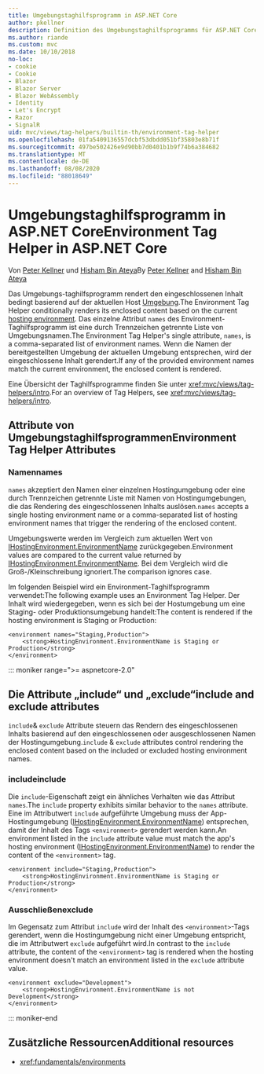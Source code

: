 ```yaml
---
title: Umgebungstaghilfsprogramm in ASP.NET Core
author: pkellner
description: Definition des Umgebungstaghilfsprogramms für ASP.NET Core, einschließlich aller Eigenschaften
ms.author: riande
ms.custom: mvc
ms.date: 10/10/2018
no-loc:
- cookie
- Cookie
- Blazor
- Blazor Server
- Blazor WebAssembly
- Identity
- Let's Encrypt
- Razor
- SignalR
uid: mvc/views/tag-helpers/builtin-th/environment-tag-helper
ms.openlocfilehash: 01fa5409136557dcbf53dbdd051bf35803e8b71f
ms.sourcegitcommit: 497be502426e9d90bb7d0401b1b9f74b6a384682
ms.translationtype: MT
ms.contentlocale: de-DE
ms.lasthandoff: 08/08/2020
ms.locfileid: "88018649"
---
```

# <a name="environment-tag-helper-in-aspnet-core"></a><span data-ttu-id="63663-103">Umgebungstaghilfsprogramm in ASP.NET Core</span><span class="sxs-lookup"><span data-stu-id="63663-103">Environment Tag Helper in ASP.NET Core</span></span>

<span data-ttu-id="63663-104">Von [Peter Kellner](https://peterkellner.net) und [Hisham Bin Ateya](https://twitter.com/hishambinateya)</span><span class="sxs-lookup"><span data-stu-id="63663-104">By [Peter Kellner](https://peterkellner.net) and [Hisham Bin Ateya](https://twitter.com/hishambinateya)</span></span>

<span data-ttu-id="63663-105">Das Umgebungs-taghilfsprogramm rendert den eingeschlossenen Inhalt bedingt basierend auf der aktuellen Host [Umgebung](xref:fundamentals/environments).</span><span class="sxs-lookup"><span data-stu-id="63663-105">The Environment Tag Helper conditionally renders its enclosed content based on the current [hosting environment](xref:fundamentals/environments).</span></span> <span data-ttu-id="63663-106">Das einzelne Attribut `names` des Environment-Taghilfsprogramm ist eine durch Trennzeichen getrennte Liste von Umgebungsnamen.</span><span class="sxs-lookup"><span data-stu-id="63663-106">The Environment Tag Helper's single attribute, `names`, is a comma-separated list of environment names.</span></span> <span data-ttu-id="63663-107">Wenn die Namen der bereitgestellten Umgebung der aktuellen Umgebung entsprechen, wird der eingeschlossene Inhalt gerendert.</span><span class="sxs-lookup"><span data-stu-id="63663-107">If any of the provided environment names match the current environment, the enclosed content is rendered.</span></span>

<span data-ttu-id="63663-108">Eine Übersicht der Taghilfsprogramme finden Sie unter <xref:mvc/views/tag-helpers/intro>.</span><span class="sxs-lookup"><span data-stu-id="63663-108">For an overview of Tag Helpers, see <xref:mvc/views/tag-helpers/intro>.</span></span>

## <a name="environment-tag-helper-attributes"></a><span data-ttu-id="63663-109">Attribute von Umgebungstaghilfsprogrammen</span><span class="sxs-lookup"><span data-stu-id="63663-109">Environment Tag Helper Attributes</span></span>

### <a name="names"></a><span data-ttu-id="63663-110">Namen</span><span class="sxs-lookup"><span data-stu-id="63663-110">names</span></span>

<span data-ttu-id="63663-111">`names` akzeptiert den Namen einer einzelnen Hostingumgebung oder eine durch Trennzeichen getrennte Liste mit Namen von Hostingumgebungen, die das Rendering des eingeschlossenen Inhalts auslösen.</span><span class="sxs-lookup"><span data-stu-id="63663-111">`names` accepts a single hosting environment name or a comma-separated list of hosting environment names that trigger the rendering of the enclosed content.</span></span>

<span data-ttu-id="63663-112">Umgebungswerte werden im Vergleich zum aktuellen Wert von [IHostingEnvironment.EnvironmentName](xref:Microsoft.AspNetCore.Hosting.IHostingEnvironment.EnvironmentName*) zurückgegeben.</span><span class="sxs-lookup"><span data-stu-id="63663-112">Environment values are compared to the current value returned by [IHostingEnvironment.EnvironmentName](xref:Microsoft.AspNetCore.Hosting.IHostingEnvironment.EnvironmentName*).</span></span> <span data-ttu-id="63663-113">Bei dem Vergleich wird die Groß-/Kleinschreibung ignoriert.</span><span class="sxs-lookup"><span data-stu-id="63663-113">The comparison ignores case.</span></span>

<span data-ttu-id="63663-114">Im folgenden Beispiel wird ein Environment-Taghilfsprogramm verwendet:</span><span class="sxs-lookup"><span data-stu-id="63663-114">The following example uses an Environment Tag Helper.</span></span> <span data-ttu-id="63663-115">Der Inhalt wird wiedergegeben, wenn es sich bei der Hostumgebung um eine Staging- oder Produktionsumgebung handelt:</span><span class="sxs-lookup"><span data-stu-id="63663-115">The content is rendered if the hosting environment is Staging or Production:</span></span>

```cshtml
<environment names="Staging,Production">
    <strong>HostingEnvironment.EnvironmentName is Staging or Production</strong>
</environment>
```

::: moniker range=">= aspnetcore-2.0"

## <a name="include-and-exclude-attributes"></a><span data-ttu-id="63663-116">Die Attribute „include“ und „exclude“</span><span class="sxs-lookup"><span data-stu-id="63663-116">include and exclude attributes</span></span>

<span data-ttu-id="63663-117">`include`& `exclude` Attribute steuern das Rendern des eingeschlossenen Inhalts basierend auf den eingeschlossenen oder ausgeschlossenen Namen der Hostingumgebung.</span><span class="sxs-lookup"><span data-stu-id="63663-117">`include` & `exclude` attributes control rendering the enclosed content based on the included or excluded hosting environment names.</span></span>

### <a name="include"></a><span data-ttu-id="63663-118">include</span><span class="sxs-lookup"><span data-stu-id="63663-118">include</span></span>

<span data-ttu-id="63663-119">Die `include`-Eigenschaft zeigt ein ähnliches Verhalten wie das Attribut `names`.</span><span class="sxs-lookup"><span data-stu-id="63663-119">The `include` property exhibits similar behavior to the `names` attribute.</span></span> <span data-ttu-id="63663-120">Eine im Attributwert `include` aufgeführte Umgebung muss der App-Hostingumgebung ([IHostingEnvironment.EnvironmentName](xref:Microsoft.AspNetCore.Hosting.IHostingEnvironment.EnvironmentName*)) entsprechen, damit der Inhalt des Tags `<environment>` gerendert werden kann.</span><span class="sxs-lookup"><span data-stu-id="63663-120">An environment listed in the `include` attribute value must match the app's hosting environment ([IHostingEnvironment.EnvironmentName](xref:Microsoft.AspNetCore.Hosting.IHostingEnvironment.EnvironmentName*)) to render the content of the `<environment>` tag.</span></span>

```cshtml
<environment include="Staging,Production">
    <strong>HostingEnvironment.EnvironmentName is Staging or Production</strong>
</environment>
```

### <a name="exclude"></a><span data-ttu-id="63663-121">Ausschließen</span><span class="sxs-lookup"><span data-stu-id="63663-121">exclude</span></span>

<span data-ttu-id="63663-122">Im Gegensatz zum Attribut `include` wird der Inhalt des `<environment>`-Tags gerendert, wenn die Hostingumgebung nicht einer Umgebung entspricht, die im Attributwert `exclude` aufgeführt wird.</span><span class="sxs-lookup"><span data-stu-id="63663-122">In contrast to the `include` attribute, the content of the `<environment>` tag is rendered when the hosting environment doesn't match an environment listed in the `exclude` attribute value.</span></span>

```cshtml
<environment exclude="Development">
    <strong>HostingEnvironment.EnvironmentName is not Development</strong>
</environment>
```

::: moniker-end

## <a name="additional-resources"></a><span data-ttu-id="63663-123">Zusätzliche Ressourcen</span><span class="sxs-lookup"><span data-stu-id="63663-123">Additional resources</span></span>

* <xref:fundamentals/environments>
